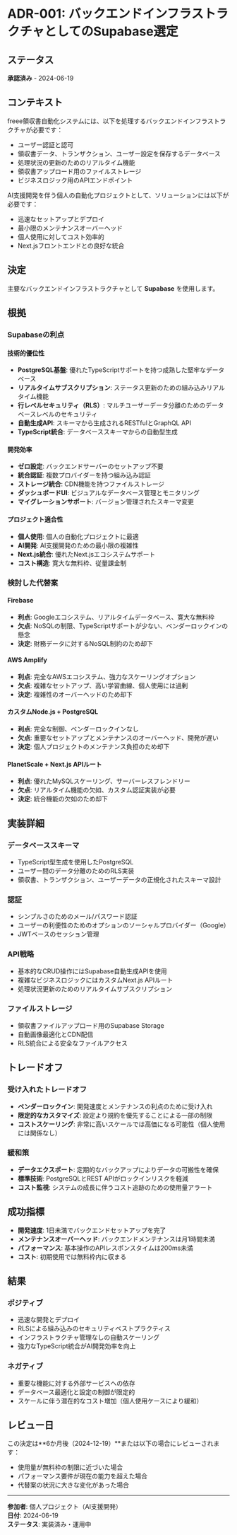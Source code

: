 # ADR-001: バックエンドインフラストラクチャとしてのSupabase選定

## ステータス

**承認済み** - 2024-06-19

## コンテキスト

freee領収書自動化システムには、以下を処理するバックエンドインフラストラクチャが必要です：

- ユーザー認証と認可
- 領収書データ、トランザクション、ユーザー設定を保存するデータベース
- 処理状況の更新のためのリアルタイム機能
- 領収書アップロード用のファイルストレージ
- ビジネスロジック用のAPIエンドポイント

AI支援開発を伴う個人の自動化プロジェクトとして、ソリューションには以下が必要です：

- 迅速なセットアップとデプロイ
- 最小限のメンテナンスオーバーヘッド
- 個人使用に対してコスト効率的
- Next.jsフロントエンドとの良好な統合

## 決定

主要なバックエンドインフラストラクチャとして **Supabase** を使用します。

## 根拠

### Supabaseの利点

#### 技術的優位性

- **PostgreSQL基盤**: 優れたTypeScriptサポートを持つ成熟した堅牢なデータベース
- **リアルタイムサブスクリプション**: ステータス更新のための組み込みリアルタイム機能
- **行レベルセキュリティ（RLS）**: マルチユーザーデータ分離のためのデータベースレベルのセキュリティ
- **自動生成API**: スキーマから生成されるRESTfulとGraphQL API
- **TypeScript統合**: データベーススキーマからの自動型生成

#### 開発効率

- **ゼロ設定**: バックエンドサーバーのセットアップ不要
- **統合認証**: 複数プロバイダーを持つ組み込み認証
- **ストレージ統合**: CDN機能を持つファイルストレージ
- **ダッシュボードUI**: ビジュアルなデータベース管理とモニタリング
- **マイグレーションサポート**: バージョン管理されたスキーマ変更

#### プロジェクト適合性

- **個人使用**: 個人の自動化プロジェクトに最適
- **AI開発**: AI支援開発のための最小限の複雑性
- **Next.js統合**: 優れたNext.jsエコシステムサポート
- **コスト構造**: 寛大な無料枠、従量課金制

### 検討した代替案

#### Firebase

- **利点**: Googleエコシステム、リアルタイムデータベース、寛大な無料枠
- **欠点**: NoSQLの制限、TypeScriptサポートが少ない、ベンダーロックインの懸念
- **決定**: 財務データに対するNoSQL制約のため却下

#### AWS Amplify

- **利点**: 完全なAWSエコシステム、強力なスケーリングオプション
- **欠点**: 複雑なセットアップ、高い学習曲線、個人使用には過剰
- **決定**: 複雑性のオーバーヘッドのため却下

#### カスタムNode.js + PostgreSQL

- **利点**: 完全な制御、ベンダーロックインなし
- **欠点**: 重要なセットアップとメンテナンスのオーバーヘッド、開発が遅い
- **決定**: 個人プロジェクトのメンテナンス負担のため却下

#### PlanetScale + Next.js APIルート

- **利点**: 優れたMySQLスケーリング、サーバーレスフレンドリー
- **欠点**: リアルタイム機能の欠如、カスタム認証実装が必要
- **決定**: 統合機能の欠如のため却下

## 実装詳細

### データベーススキーマ

- TypeScript型生成を使用したPostgreSQL
- ユーザー間のデータ分離のためのRLS実装
- 領収書、トランザクション、ユーザーデータの正規化されたスキーマ設計

### 認証

- シンプルさのためのメール/パスワード認証
- ユーザーの利便性のためのオプションのソーシャルプロバイダー（Google）
- JWTベースのセッション管理

### API戦略

- 基本的なCRUD操作にはSupabase自動生成APIを使用
- 複雑なビジネスロジックにはカスタムNext.js APIルート
- 処理状況更新のためのリアルタイムサブスクリプション

### ファイルストレージ

- 領収書ファイルアップロード用のSupabase Storage
- 自動画像最適化とCDN配信
- RLS統合による安全なファイルアクセス

## トレードオフ

### 受け入れたトレードオフ

- **ベンダーロックイン**: 開発速度とメンテナンスの利点のために受け入れ
- **限定的なカスタマイズ**: 設定より規約を優先することによる一部の制限
- **コストスケーリング**: 非常に高いスケールでは高価になる可能性（個人使用には関係なし）

### 緩和策

- **データエクスポート**: 定期的なバックアップによりデータの可搬性を確保
- **標準技術**: PostgreSQLとREST APIがロックインリスクを軽減
- **コスト監視**: システムの成長に伴うコスト追跡のための使用量アラート

## 成功指標

- **開発速度**: 1日未満でバックエンドセットアップを完了
- **メンテナンスオーバーヘッド**: バックエンドメンテナンスは月1時間未満
- **パフォーマンス**: 基本操作のAPIレスポンスタイムは200ms未満
- **コスト**: 初期使用では無料枠内に収まる

## 結果

### ポジティブ

- 迅速な開発とデプロイ
- RLSによる組み込みのセキュリティベストプラクティス
- インフラストラクチャ管理なしの自動スケーリング
- 強力なTypeScript統合がAI開発効率を向上

### ネガティブ

- 重要な機能に対する外部サービスへの依存
- データベース最適化と設定の制御が限定的
- スケールに伴う潜在的なコスト増加（個人使用ケースにより緩和）

## レビュー日

この決定は**6か月後（2024-12-19）**または以下の場合にレビューされます：

- 使用量が無料枠の制限に近づいた場合
- パフォーマンス要件が現在の能力を超えた場合
- 代替案の状況に大きな変化があった場合

---

**参加者**: 個人プロジェクト（AI支援開発）  
**日付**: 2024-06-19  
**ステータス**: 実装済み・運用中
